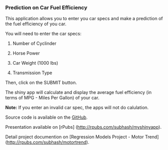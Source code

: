 ### Prediction on Car Fuel Efficiency

This application allows you to enter you car specs and make a prediction of the fuel efficiency of you car.


You will need to enter the car specs:

1) Number of Cyclinder

2) Horse Power

3) Car Weight (1000 lbs)

4) Transmission Type

Then, click on the SUBMIT button.

The shiny app will calculate and display the average fuel efficiency (in terms of MPG - Miles Per Gallon) of your car.

**Note:** If you enter an invalid car spec, the apps will not do calulation.

Source code is available on the [GitHub](https://github.com/suchre/Developing-Data-Product-Project).

Presentation available on [rPubs] (http://rpubs.com/subhash/myshinyapp).

Detail project documention on [Regression Models Project - Motor Trend] (http://rpubs.com/subhash/motortrend).
